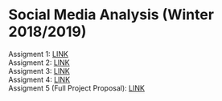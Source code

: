 # Social Media Analysis (Winter 2018/2019)

Assigment 1: [LINK](Assignment_1.md)  
Assigment 2: [LINK](Assignment_2.md)  
Assigment 3: [LINK](Assignment_3.md)  
Assigment 4: [LINK](Assignment_4.md)  
Assigment 5 (Full Project Proposal): [LINK](Assignment_5.md)  
